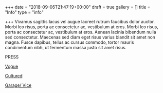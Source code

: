 +++
date = "2018-09-06T21:47:19+00:00"
draft = true
gallery = []
title = "Info"
type = "info"

+++
Vivamus sagittis lacus vel augue laoreet rutrum faucibus dolor auctor. Morbi leo risus, porta ac consectetur ac, vestibulum at eros. Morbi leo risus, porta ac consectetur ac, vestibulum at eros. Aenean lacinia bibendum nulla sed consectetur. Maecenas sed diam eget risus varius blandit sit amet non magna. Fusce dapibus, tellus ac cursus commodo, tortor mauris condimentum nibh, ut fermentum massa justo sit amet risus.

PRESS

[Vogue](https://www.vogue.com/article/cafe-forgot-vita-haas-lucy-weisner "Vogue")

[Cultured](https://www.culturedmag.com/cafe-forgot/ "Cultured")

[Garage/ Vice](https://garage.vice.com/en_us/article/8xpnwp/cafe-forgot "Garage/Vice")